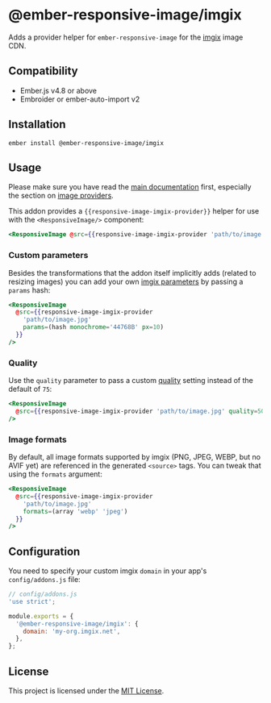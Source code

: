 # @ember-responsive-image/imgix

Adds a provider helper for `ember-responsive-image` for the [imgix](https://imgix.com/) image CDN.

## Compatibility

- Ember.js v4.8 or above
- Embroider or ember-auto-import v2

## Installation

```
ember install @ember-responsive-image/imgix
```

## Usage

Please make sure you have read the [main documentation](../../README.md) first, especially the section on [image providers](../../README.md#image-providers).

This addon provides a `{{responsive-image-imgix-provider}}` helper for use with the `<ResponsiveImage/>` component:

```hbs
<ResponsiveImage @src={{responsive-image-imgix-provider 'path/to/image.jpg'}} />
```

### Custom parameters

Besides the transformations that the addon itself implicitly adds (related to resizing images)
you can add your own [imgix parameters](https://docs.imgix.com/apis/rendering) by passing a `params` hash:

```hbs
<ResponsiveImage
  @src={{responsive-image-imgix-provider
    'path/to/image.jpg'
    params=(hash monochrome='44768B' px=10)
  }}
/>
```

### Quality

Use the `quality` parameter to pass a custom [quality](https://docs.imgix.com/apis/rendering/format/q) setting
instead of the default of `75`:

```hbs
<ResponsiveImage
  @src={{responsive-image-imgix-provider 'path/to/image.jpg' quality=50}}
/>
```

### Image formats

By default, all image formats supported by imgix (PNG, JPEG, WEBP, but no AVIF yet) are referenced in the generated `<source>` tags.
You can tweak that using the `formats` argument:

```hbs
<ResponsiveImage
  @src={{responsive-image-imgix-provider
    'path/to/image.jpg'
    formats=(array 'webp' 'jpeg')
  }}
/>
```

## Configuration

You need to specify your custom imgix `domain` in your app's `config/addons.js` file:

```js
// config/addons.js
'use strict';

module.exports = {
  '@ember-responsive-image/imgix': {
    domain: 'my-org.imgix.net',
  },
};
```

## License

This project is licensed under the [MIT License](../../LICENSE.md).
